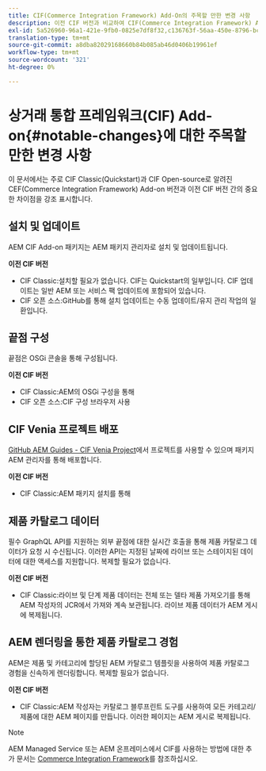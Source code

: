 ```yaml
---
title: CIF(Commerce Integration Framework) Add-On의 주목할 만한 변경 사항
description: 이전 CIF 버전과 비교하여 CIF(Commerce Integration Framework) Add-On의 주목할 만한 변경 사항입니다.
exl-id: 5a526960-96a1-421e-9fb0-0825e7df8f32,c136763f-56aa-450e-8796-bc84bf6c205d
translation-type: tm+mt
source-git-commit: a8dba82029168660b84b085ab46d0406b19961ef
workflow-type: tm+mt
source-wordcount: '321'
ht-degree: 0%

---
```


# 상거래 통합 프레임워크(CIF) Add-on{#notable-changes}에 대한 주목할 만한 변경 사항

이 문서에서는 주로 CIF Classic(Quickstart)과 CIF Open-source로 알려진 CEF(Commerce Integration Framework) Add-on 버전과 이전 CIF 버전 간의 중요한 차이점을 강조 표시합니다.

## 설치 및 업데이트

AEM CIF Add-on 패키지는 AEM 패키지 관리자로 설치 및 업데이트됩니다.

**이전 CIF 버전**

* CIF Classic:설치할 필요가 없습니다. CIF는 Quickstart의 일부입니다. CIF 업데이트는 일반 AEM 또는 서비스 팩 업데이트에 포함되어 있습니다.
* CIF 오픈 소스:GitHub를 통해 설치 업데이트는 수동 업데이트/유지 관리 작업의 일환입니다.

## 끝점 구성

끝점은 OSGi 콘솔을 통해 구성됩니다.

**이전 CIF 버전**

* CIF Classic:AEM의 OSGi 구성을 통해
* CIF 오픈 소스:CIF 구성 브라우저 사용

## CIF Venia 프로젝트 배포

[GitHub AEM Guides - CIF Venia Project](https://github.com/adobe/aem-cif-guides-venia)에서 프로젝트를 사용할 수 있으며 패키지 AEM 관리자를 통해 배포합니다.

**이전 CIF 버전**

* CIF Classic:AEM 패키지 설치를 통해

## 제품 카탈로그 데이터

필수 GraphQL API를 지원하는 외부 끝점에 대한 실시간 호출을 통해 제품 카탈로그 데이터가 요청 시 수신됩니다. 이러한 API는 지정된 날짜에 라이브 또는 스테이지된 데이터에 대한 액세스를 지원합니다. 복제할 필요가 없습니다.

**이전 CIF 버전**

* CIF Classic:라이브 및 단계 제품 데이터는 전체 또는 델타 제품 가져오기를 통해 AEM 작성자의 JCR에서 가져와 계속 보관됩니다. 라이브 제품 데이터가 AEM 게시에 복제됩니다.

## AEM 렌더링을 통한 제품 카탈로그 경험

AEM은 제품 및 카테고리에 할당된 AEM 카탈로그 템플릿을 사용하여 제품 카탈로그 경험을 신속하게 렌더링합니다. 복제할 필요가 없습니다.

**이전 CIF 버전**

* CIF Classic:AEM 작성자는 카탈로그 블루프린트 도구를 사용하여 모든 카테고리/제품에 대한 AEM 페이지를 만듭니다. 이러한 페이지는 AEM 게시로 복제됩니다.

>[!NOTE]
>
>AEM Managed Service 또는 AEM 온프레미스에서 CIF를 사용하는 방법에 대한 추가 문서는 [Commerce Integration Framework](https://www.adobe.io/apis/experiencecloud/commerce-integration-framework/getting-started.html)를 참조하십시오.
